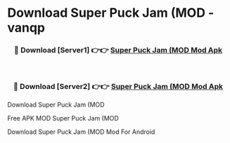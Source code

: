 # Download Super Puck Jam (MOD - vanqp



<div align="center">
<h3>🔴 Download [Server1] 👉👉 <a href="https://momento.my/?title=Super_Puck_Jam_(MOD">Super Puck Jam (MOD Mod Apk</a></h3><br>

<h3>🔴 Download [Server2] 👉👉 <a href="https://momento.my/?title=Super_Puck_Jam_(MOD">Super Puck Jam (MOD Mod Apk</a></h3>
</div>



Download Super Puck Jam (MOD 

Free APK MOD Super Puck Jam (MOD 

Download Super Puck Jam (MOD Mod For Android
